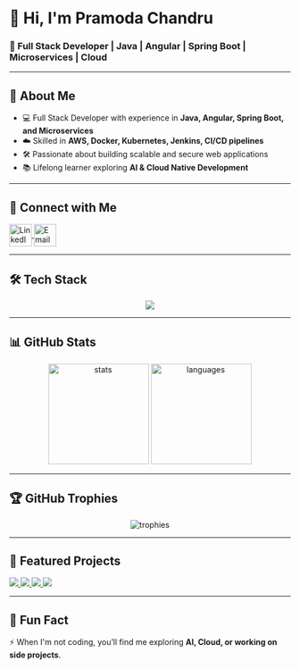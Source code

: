 # 👋 Hi, I'm Pramoda Chandru  

### 🚀 Full Stack Developer | Java | Angular | Spring Boot | Microservices | Cloud  

---

## 🌟 About Me  
- 💻 Full Stack Developer with experience in **Java, Angular, Spring Boot, and Microservices**  
- ☁️ Skilled in **AWS, Docker, Kubernetes, Jenkins, CI/CD pipelines**  
- 🛠️ Passionate about building scalable and secure web applications  
- 📚 Lifelong learner exploring **AI & Cloud Native Development**  

---

## 🔗 Connect with Me  
<p align="left">
  <a href="https://www.linkedin.com/in/chandru-pramoda/" target="blank">
    <img align="center" src="https://cdn.jsdelivr.net/gh/devicons/devicon/icons/linkedin/linkedin-original.svg" alt="LinkedIn" height="40" width="40" />
  </a>
  <a href="mailto:chandrupramoda@gmail.com">
    <img align="center" src="https://cdn-icons-png.flaticon.com/512/281/281769.png" alt="Email" height="40" width="40" />
  </a>
</p>

---

## 🛠️ Tech Stack  
<p align="center">
  <img src="https://skillicons.dev/icons?i=java,spring,angular,js,ts,html,css,mysql,postgres,docker,kubernetes,aws,git,jenkins" />
</p>

---

## 📊 GitHub Stats  
<p align="center">
  <img src="https://github-readme-stats.vercel.app/api?username=PramodaChandru&show_icons=true&theme=radical" alt="stats" height="180"/>
  <img src="https://github-readme-stats.vercel.app/api/top-langs/?username=PramodaChandru&layout=compact&theme=radical" alt="languages" height="180"/>
</p>

---

## 🏆 GitHub Trophies  
<p align="center">
  <img src="https://github-profile-trophy.vercel.app/?username=PramodaChandru&theme=dracula&no-frame=true&row=1&column=6" alt="trophies"/>
</p>

---

## 📂 Featured Projects  
<a href="https://github.com/PramodaChandru/RepairMate">
  <img src="https://github-readme-stats.vercel.app/api/pin/?username=PramodaChandru&repo=RepairMate&theme=radical" />
</a>
<a href="https://github.com/PramodaChandru/E-Commerce-App">
  <img src="https://github-readme-stats.vercel.app/api/pin/?username=PramodaChandru&repo=E-Commerce-App&theme=radical" />
</a>
<a href="https://github.com/PramodaChandru/Portfolio">
  <img src="https://github-readme-stats.vercel.app/api/pin/?username=PramodaChandru&repo=Portfolio&theme=radical" />
</a>
<a href="https://github.com/PramodaChandru/SpringBoot-Microservices">
  <img src="https://github-readme-stats.vercel.app/api/pin/?username=PramodaChandru&repo=SpringBoot-Microservices&theme=radical" />
</a>

---

## 🎉 Fun Fact  
⚡ When I'm not coding, you’ll find me exploring **AI, Cloud, or working on side projects**.  
